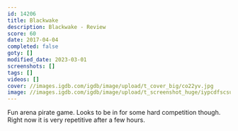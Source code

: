 ```yaml
---
id: 14206
title: Blackwake
description: Blackwake - Review
score: 60
date: 2017-04-04
completed: false
goty: []
modified_date: 2023-03-01
screenshots: []
tags: []
videos: []
cover: //images.igdb.com/igdb/image/upload/t_cover_big/co22yv.jpg
image: //images.igdb.com/igdb/image/upload/t_screenshot_huge/iypcdfscsullvzv3gio3.jpg
---
```

Fun arena pirate game. Looks to be in for some hard competition though. Right now it is very repetitive after a few hours.